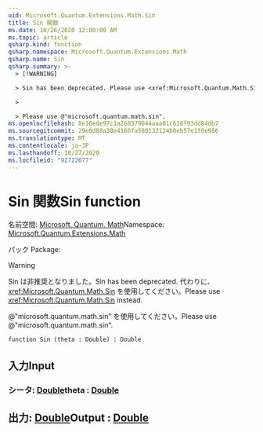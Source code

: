 ```yaml
---
uid: Microsoft.Quantum.Extensions.Math.Sin
title: Sin 関数
ms.date: 10/26/2020 12:00:00 AM
ms.topic: article
qsharp.kind: function
qsharp.namespace: Microsoft.Quantum.Extensions.Math
qsharp.name: Sin
qsharp.summary: >-
  > [!WARNING]

  > Sin has been deprecated. Please use <xref:Microsoft.Quantum.Math.Sin> instead.

  >

  > Please use @"microsoft.quantum.math.sin".
ms.openlocfilehash: 8e10ede97c1a268379044aaa01c628f93dd84db7
ms.sourcegitcommit: 29e0d88a30e4166fa580132124b0eb57e1f0e986
ms.translationtype: MT
ms.contentlocale: ja-JP
ms.lasthandoff: 10/27/2020
ms.locfileid: "92722677"
---
```

# <a name="sin-function"></a><span data-ttu-id="b61fc-102">Sin 関数</span><span class="sxs-lookup"><span data-stu-id="b61fc-102">Sin function</span></span>

<span data-ttu-id="b61fc-103">名前空間: [Microsoft. Quantum. Math](xref:Microsoft.Quantum.Extensions.Math)</span><span class="sxs-lookup"><span data-stu-id="b61fc-103">Namespace: [Microsoft.Quantum.Extensions.Math](xref:Microsoft.Quantum.Extensions.Math)</span></span>

<span data-ttu-id="b61fc-104">パック [](https://nuget.org/packages/)</span><span class="sxs-lookup"><span data-stu-id="b61fc-104">Package: [](https://nuget.org/packages/)</span></span>


> [!WARNING]
> <span data-ttu-id="b61fc-105">Sin は非推奨となりました。</span><span class="sxs-lookup"><span data-stu-id="b61fc-105">Sin has been deprecated.</span></span> <span data-ttu-id="b61fc-106">代わりに、<xref:Microsoft.Quantum.Math.Sin> を使用してください。</span><span class="sxs-lookup"><span data-stu-id="b61fc-106">Please use <xref:Microsoft.Quantum.Math.Sin> instead.</span></span>
>
> <span data-ttu-id="b61fc-107">@"microsoft.quantum.math.sin" を使用してください。</span><span class="sxs-lookup"><span data-stu-id="b61fc-107">Please use @"microsoft.quantum.math.sin".</span></span>



```qsharp
function Sin (theta : Double) : Double
```


## <a name="input"></a><span data-ttu-id="b61fc-108">入力</span><span class="sxs-lookup"><span data-stu-id="b61fc-108">Input</span></span>

### <a name="theta--double"></a><span data-ttu-id="b61fc-109">シータ: [Double](xref:microsoft.quantum.lang-ref.double)</span><span class="sxs-lookup"><span data-stu-id="b61fc-109">theta : [Double](xref:microsoft.quantum.lang-ref.double)</span></span>





## <a name="output--double"></a><span data-ttu-id="b61fc-110">出力: [Double](xref:microsoft.quantum.lang-ref.double)</span><span class="sxs-lookup"><span data-stu-id="b61fc-110">Output : [Double](xref:microsoft.quantum.lang-ref.double)</span></span>

